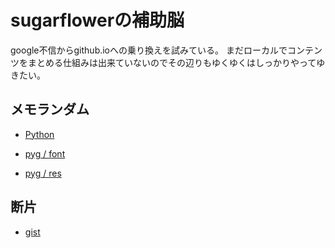 # sugarflowerの補助脳

google不信からgithub.ioへの乗り換えを試みている。
まだローカルでコンテンツをまとめる仕組みは出来ていないのでその辺りもゆくゆくはしっかりやってゆきたい。


## メモランダム

- [Python](python.md)

- [pyg / font](./font)
- [pyg / res](pyg-res.md)

## 断片

- [gist](https://gist.github.com/sugarflower)


